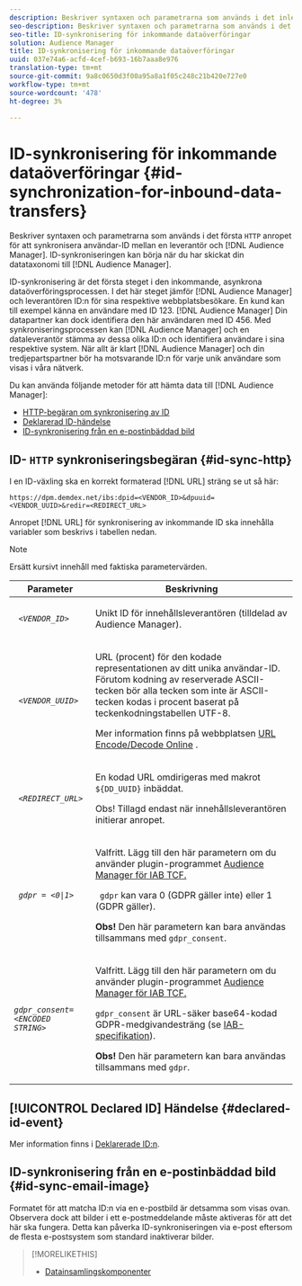 ```yaml
---
description: Beskriver syntaxen och parametrarna som används i det inledande HTTP-anropet för att synkronisera användar-ID:n mellan en leverantör och Audience Manager. Synkronisering av ID kan påbörjas när du har skickat din datataxonomi till Audience Manager.
seo-description: Beskriver syntaxen och parametrarna som används i det inledande HTTP-anropet för att synkronisera användar-ID:n mellan en leverantör och Audience Manager. Synkronisering av ID kan påbörjas när du har skickat din datataxonomi till Audience Manager.
seo-title: ID-synkronisering för inkommande dataöverföringar
solution: Audience Manager
title: ID-synkronisering för inkommande dataöverföringar
uuid: 037e74a6-acfd-4cef-b693-16b7aaa8e976
translation-type: tm+mt
source-git-commit: 9a8c0650d3f00a95a8a1f05c248c21b420e727e0
workflow-type: tm+mt
source-wordcount: '478'
ht-degree: 3%

---
```



# ID-synkronisering för inkommande dataöverföringar {#id-synchronization-for-inbound-data-transfers}

Beskriver syntaxen och parametrarna som används i det första `HTTP` anropet för att synkronisera användar-ID mellan en leverantör och [!DNL Audience Manager]. ID-synkroniseringen kan börja när du har skickat din datataxonomi till [!DNL Audience Manager].

ID-synkronisering är det första steget i den inkommande, asynkrona dataöverföringsprocessen. I det här steget jämför [!DNL Audience Manager] och leverantören ID:n för sina respektive webbplatsbesökare. En kund kan till exempel känna en användare med ID 123. [!DNL Audience Manager] Din datapartner kan dock identifiera den här användaren med ID 456. Med synkroniseringsprocessen kan [!DNL Audience Manager] och en dataleverantör stämma av dessa olika ID:n och identifiera användare i sina respektive system. När allt är klart [!DNL Audience Manager] och din tredjepartspartner bör ha motsvarande ID:n för varje unik användare som visas i våra nätverk.

Du kan använda följande metoder för att hämta data till [!DNL Audience Manager]:

* [HTTP-begäran om synkronisering av ID](../../../integration/sending-audience-data/batch-data-transfer-explained/id-sync-http.md#id-sync-http)
* [Deklarerad ID-händelse](../../../integration/sending-audience-data/batch-data-transfer-explained/id-sync-http.md#declared-id-event)
* [ID-synkronisering från en e-postinbäddad bild](../../../integration/sending-audience-data/batch-data-transfer-explained/id-sync-http.md#id-sync-email-image)

## ID- `HTTP` synkroniseringsbegäran {#id-sync-http}

I en ID-växling ska en korrekt formaterad [!DNL URL] sträng se ut så här:

```
https://dpm.demdex.net/ibs:dpid=<VENDOR_ID>&dpuuid=<VENDOR_UUID>&redir=<REDIRECT_URL>
```

Anropet [!DNL URL] för synkronisering av inkommande ID ska innehålla variabler som beskrivs i tabellen nedan.

>[!NOTE]
>
>Ersätt kursivt innehåll med faktiska parametervärden.

<table id="table_EB9F4246E2A34ABB8ED06EA458EB186F"> 
 <thead> 
  <tr> 
   <th colname="col1" class="entry"> Parameter </th> 
   <th colname="col2" class="entry"> Beskrivning </th> 
  </tr> 
 </thead>
 <tbody> 
  <tr> 
   <td colname="col1"> <code> <i>&lt;VENDOR_ID&gt;</i> </code> </td> 
   <td colname="col2"> <p>Unikt ID för innehållsleverantören (tilldelad av <span class="keyword"> Audience Manager</span>). </p> </td> 
  </tr> 
  <tr> 
   <td colname="col1"> <code> <i>&lt;VENDOR_UUID&gt;</i> </code> </td> 
   <td colname="col2"> <p>URL (procent) för den kodade representationen av ditt unika användar-ID. Förutom kodning av reserverade ASCII-tecken bör alla tecken som inte är ASCII-tecken kodas i procent baserat på teckenkodningstabellen UTF-8. </p> <p>Mer information finns på webbplatsen <a href="https://www.url-encode-decode.com" format="http" scope="external"> URL Encode/Decode Online</a> . </p> </td> 
  </tr> 
  <tr> 
   <td colname="col1"> <code> <i>&lt;REDIRECT_URL&gt;</i> </code> </td> 
   <td colname="col2"> <p>En kodad URL omdirigeras med makrot <code> ${DD_UUID}</code> inbäddat. </p> <p>Obs!  Tillagd endast när innehållsleverantören initierar anropet. </p> </td> 
  </tr> 
  <tr> 
   <td colname="col1"> <code> <i>gdpr = &lt;0|1&gt;</i> </code> </td> 
   <td colname="col2"> <p>Valfritt. Lägg till den här parametern om du använder plugin-programmet <a href="../../../overview/data-security-and-privacy/aam-iab-plugin.md">Audience Manager för IAB TCF.</a></p> <p><code> gdpr</code> kan vara 0 (GDPR gäller inte) eller 1 (GDPR gäller). </p> <p> <b>Obs!</b> Den här parametern kan bara användas tillsammans med <code>gdpr_consent</code>.</p></td> 
  </tr> 
  <tr> 
   <td colname="col1"> <code><i>gdpr_consent=&lt;ENCODED STRING&gt;</i> </code> </td> 
   <td colname="col2"> <p>Valfritt. Lägg till den här parametern om du använder plugin-programmet <a href="../../../overview/data-security-and-privacy/aam-iab-plugin.md">Audience Manager för IAB TCF.</a></p> <p><code>gdpr_consent</code> är URL-säker base64-kodad GDPR-medgivandesträng (se <a href="https://github.com/InteractiveAdvertisingBureau/GDPR-Transparency-and-Consent-Framework/blob/master/URL-based%20Consent%20Passing_%20Framework%20Guidance.md#specifications" format="http" scope="external"> IAB-specifikation</a>). </p> <p> <b>Obs!</b> Den här parametern kan bara användas tillsammans med <code>gdpr</code>.</p> </td> 
  </tr> 
 </tbody> 
</table>

## [!UICONTROL Declared ID] Händelse {#declared-id-event}

Mer information finns i [Deklarerade ID:n](../../../features/declared-ids.md).

## ID-synkronisering från en e-postinbäddad bild {#id-sync-email-image}

Formatet för att matcha ID:n via en e-postbild är detsamma som visas ovan. Observera dock att bilder i ett e-postmeddelande måste aktiveras för att det här ska fungera. Detta kan påverka ID-synkroniseringen via e-post eftersom de flesta e-postsystem som standard inaktiverar bilder.

>[!MORELIKETHIS]
>
>* [Datainsamlingskomponenter](../../../reference/system-components/components-data-collection.md)

